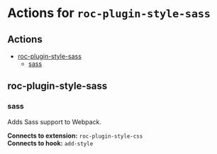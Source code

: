 # Actions for `roc-plugin-style-sass`

## Actions
* [roc-plugin-style-sass](#roc-plugin-style-sass)
  * [sass](#sass)

## roc-plugin-style-sass

### sass

Adds Sass support to Webpack.

__Connects to extension:__ `roc-plugin-style-css`  
__Connects to hook:__ `add-style`  
